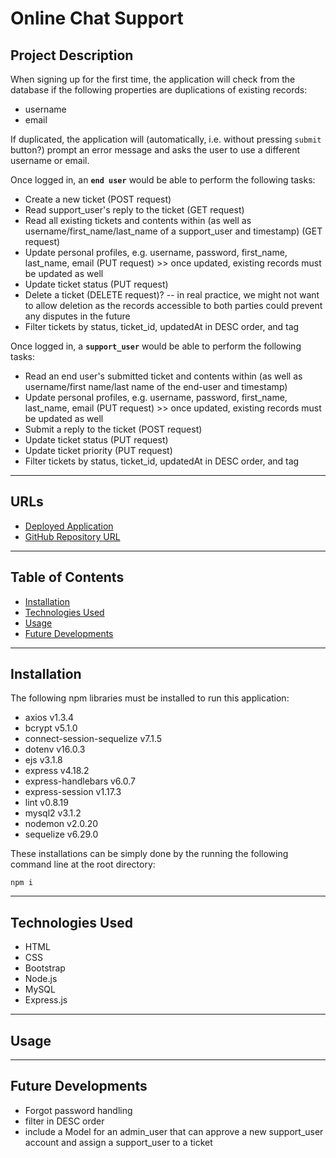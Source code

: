 # **Online Chat Support**


## **Project Description**

When signing up for the first time, the application will check from the database if the following properties are duplications of existing records:
- username
- email

If duplicated, the application will (automatically, i.e. without pressing `submit` button?) prompt an error message and asks the user to use a different username or email.

Once logged in, an **`end user`** would be able to perform the following tasks:
- Create a new ticket (POST request)
- Read support_user's reply to the ticket (GET request)
- Read all existing tickets and contents within (as well as username/first_name/last_name of a support_user and timestamp) (GET request)
- Update personal profiles, e.g. username, password, first_name, last_name, email (PUT request) >> once updated, existing records must be updated as well
- Update ticket status (PUT request)
- Delete a ticket (DELETE request)? -- in real practice, we might not want to allow deletion as the records accessible to both parties could prevent any disputes in the future
- Filter tickets by status, ticket_id, updatedAt in DESC order, and tag

Once logged in, a **`support_user`** would be able to perform the following tasks:
- Read an end user's submitted ticket and contents within (as well as username/first name/last name of the end-user and timestamp)
- Update personal profiles, e.g. username, password, first_name, last_name, email (PUT request) >> once updated, existing records must be updated as well
- Submit a reply to the ticket (POST request)
- Update ticket status (PUT request)
- Update ticket priority (PUT request)
- Filter tickets by status, ticket_id, updatedAt in DESC order, and tag

---
## **URLs**
- [Deployed Application]()
- [GitHub Repository URL]()

---
## **Table of Contents**
- <a href="#installation">Installation</a>
- <a href="#technologies-used">Technologies Used</a>
- <a href="#usage">Usage</a>
- <a href="#future-development">Future Developments</a>

---
## **Installation**
The following npm libraries must be installed to run this application:
- axios v1.3.4
- bcrypt v5.1.0
- connect-session-sequelize v7.1.5
- dotenv v16.0.3
- ejs v3.1.8
- express v4.18.2
- express-handlebars v6.0.7 
- express-session v1.17.3
- lint v0.8.19
- mysql2 v3.1.2
- nodemon v2.0.20
- sequelize v6.29.0

These installations can be simply done by the running the following command line at the root directory: 
```
npm i
```

---
## **Technologies Used**
- HTML
- CSS
- Bootstrap
- Node.js
- MySQL
- Express.js

---

## **Usage**


---

## **Future Developments**
- Forgot password handling
- filter in DESC order
- include a Model for an admin_user that can approve a new support_user account and assign a support_user to a ticket
